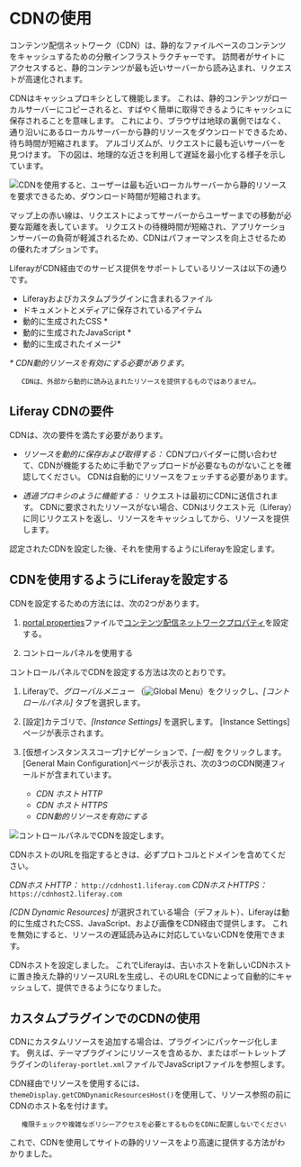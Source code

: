 # CDNの使用

コンテンツ配信ネットワーク（CDN）は、静的なファイルベースのコンテンツをキャッシュするための分散インフラストラクチャーです。 訪問者がサイトにアクセスすると、静的コンテンツが最も近いサーバーから読み込まれ、リクエストが高速化されます。

CDNはキャッシュプロキシとして機能します。 これは、静的コンテンツがローカルサーバーにコピーされると、すばやく簡単に取得できるようにキャッシュに保存されることを意味します。 これにより、ブラウザは地球の裏側ではなく、通り沿いにあるローカルサーバーから静的リソースをダウンロードできるため、待ち時間が短縮されます。 アルゴリズムが、リクエストに最も近いサーバーを見つけます。 下の図は、地理的な近さを利用して遅延を最小化する様子を示しています。

![ CDNを使用すると、ユーザーは最も近いローカルサーバーから静的リソースを要求できるため、ダウンロード時間が短縮されます。](./using-a-cdn/images/01.png)

マップ上の赤い線は、リクエストによってサーバーからユーザーまでの移動が必要な距離を表しています。 リクエストの待機時間が短縮され、アプリケーションサーバーの負荷が軽減されるため、CDNはパフォーマンスを向上させるための優れたオプションです。

LiferayがCDN経由でのサービス提供をサポートしているリソースは以下の通りです。

  - Liferayおよびカスタムプラグインに含まれるファイル
  - ドキュメントとメディアに保存されているアイテム
  - 動的に生成されたCSS \*
  - 動的に生成されたJavaScript \*
  - 動的に生成されたイメージ\*

*\* CDN動的リソースを有効にする必要があります。*

``` note::
   CDNは、外部から動的に読み込まれたリソースを提供するものではありません。
```

## Liferay CDNの要件

CDNは、次の要件を満たす必要があります。

  - *リソースを動的に保存および取得する：* CDNプロバイダーに問い合わせて、CDNが機能するために手動でアップロードが必要なものがないことを確認してください。 CDNは自動的にリソースをフェッチする必要があります。

  - *透過プロキシのように機能する：* リクエストは最初にCDNに送信されます。 CDNに要求されたリソースがない場合、CDNはリクエスト元（Liferay）に同じリクエストを返し、リソースをキャッシュしてから、リソースを提供します。

認定されたCDNを設定した後、それを使用するようにLiferayを設定します。

## CDNを使用するようにLiferayを設定する

CDNを設定するための方法には、次の2つがあります。

1.  [portal properties](../reference/portal-properties.md)ファイルで[コンテンツ配信ネットワークプロパティ](https://docs.liferay.com/dxp/portal/7.3-latest/propertiesdoc/portal.properties.html#Content%20Delivery%20Network)を設定する。

2.  コントロールパネルを使用する

コントロールパネルでCDNを設定する方法は次のとおりです。

1.  Liferayで、*グローバルメニュー* （![Global Menu](../../images/icon-applications-menu.png)）をクリックし、*[コントロールパネル]* タブを選択します。

2.  [設定]カテゴリで、*[Instance Settings]* を選択します。 [Instance Settings]ページが表示されます。

3.  [仮想インスタンススコープ]ナビゲーションで、*[一般]* をクリックします。 [General Main Configuration]ページが表示され、次の3つのCDN関連フィールドが含まれています。

      - *CDN ホスト HTTP*
      - *CDN ホスト HTTPS*
      - *CDN動的リソースを有効にする*

![コントロールパネルでCDNを設定します。](./using-a-cdn/images/02.png)

CDNホストのURLを指定するときは、必ずプロトコルとドメインを含めてください。

*CDNホストHTTP：* `http://cdnhost1.liferay.com` *CDNホストHTTPS：* `https://cdnhost2.liferay.com`

*[CDN Dynamic Resources]* が選択されている場合（デフォルト）、Liferayは動的に生成されたCSS、JavaScript、および画像をCDN経由で提供します。 これを無効にすると、リソースの遅延読み込みに対応していないCDNを使用できます。

CDNホストを設定しました。 これでLiferayは、古いホストを新しいCDNホストに置き換えた静的リソースURLを生成し、そのURLをCDNによって自動的にキャッシュして、提供できるようになりました。

## カスタムプラグインでのCDNの使用

CDNにカスタムリソースを追加する場合は、プラグインにパッケージ化します。 例えば、テーマプラグインにリソースを含めるか、またはポートレットプラグインの`liferay-portlet.xml`ファイルでJavaScriptファイルを参照します。

CDN経由でリソースを使用するには、`themeDisplay.getCDNDynamicResourcesHost()`を使用して、リソース参照の前にCDNのホスト名を付けます。

``` important::
   権限チェックや複雑なポリシーアクセスを必要とするものをCDNに配置しないでください
```

これで、CDNを使用してサイトの静的リソースをより高速に提供する方法がわかりました。
